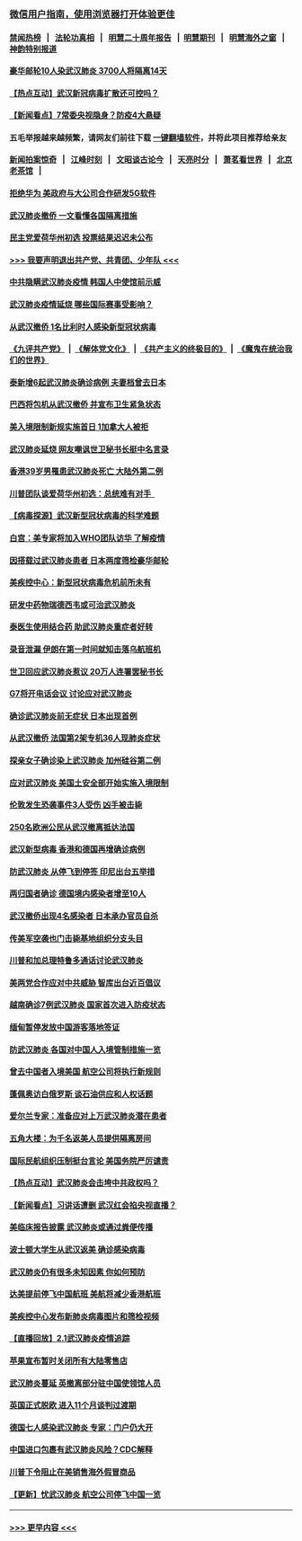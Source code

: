 ### [微信用户指南，使用浏览器打开体验更佳](https://github.com/gfw-breaker/banned-news1/blob/master/indexes/wechat-guide.md?t=0)
#### [禁闻热榜](热点新闻.md?t=0)  &nbsp;&nbsp;|&nbsp;&nbsp; [法轮功真相](https://github.com/gfw-breaker/truth/blob/master/README.md?t=0) &nbsp;&nbsp;|&nbsp;&nbsp; [明慧二十周年报告](https://github.com/gfw-breaker/mh-reports/blob/master/README.md?t=0) &nbsp;&nbsp;|&nbsp;&nbsp;[明慧期刊](https://github.com/gfw-breaker/mh-qikan) &nbsp;&nbsp;|&nbsp;&nbsp; [明慧海外之窗](https://github.com/gfw-breaker/mh-news/blob/master/README.md?t=0) &nbsp;&nbsp;|&nbsp;&nbsp; [神韵特别报道](https://github.com/gfw-breaker/mh-news/blob/master/shenyun.md?t=0)
#### [豪华邮轮10人染武汉肺炎 3700人将隔离14天](../pages/nsc418/n11845543.md?t=02051501) 
#### [【热点互动】武汉新冠病毒扩散还可控吗？](../pages/nsc418/n11844750.md?t=02051501) 
#### [【新闻看点】7常委央视隐身？防疫4大悬疑](../pages/nsc418/n11844611.md?t=02051501) 
#### 五毛举报越来越频繁，请网友们前往下载 [一键翻墙软件](https://github.com/gfw-breaker/ssr-accounts)，并将此项目推荐给亲友
#### [新闻拍案惊奇](https://github.com/gfw-breaker/banned-news1/blob/master/pages/link4.md) &nbsp;&nbsp;|&nbsp;&nbsp; [江峰时刻](https://github.com/gfw-breaker/banned-news1/blob/master/pages/link4.md) &nbsp;&nbsp;|&nbsp;&nbsp; [文昭谈古论今](https://github.com/gfw-breaker/banned-news1/blob/master/pages/link4.md) &nbsp;&nbsp;|&nbsp;&nbsp; [天亮时分](https://github.com/gfw-breaker/banned-news1/blob/master/pages/link4.md) &nbsp;&nbsp;|&nbsp;&nbsp; [萧茗看世界](https://github.com/gfw-breaker/banned-news1/blob/master/pages/link4.md) &nbsp;&nbsp;|&nbsp;&nbsp; [北京老茶馆](https://github.com/gfw-breaker/banned-news1/blob/master/pages/link4.md) &nbsp;&nbsp;|&nbsp;&nbsp; 
#### [拒绝华为 美政府与大公司合作研发5G软件](../pages/nsc418/n11844625.md?t=02051501) 
#### [武汉肺炎撤侨 一文看懂各国隔离措施](../pages/nsc418/n11844216.md?t=02051501) 
#### [民主党爱荷华州初选 投票结果迟迟未公布](../pages/nsc418/n11844207.md?t=02051501) 
#### [>>> 我要声明退出共产党、共青团、少年队 <<<](https://github.com/begood0513/goodnews/blob/master/quit/letter.md) 
#### [中共隐瞒武汉肺炎疫情 韩国人中使馆前示威](../pages/nsc418/n11844084.md?t=02051501) 
#### [武汉肺炎疫情延烧 哪些国际赛事受影响？](../pages/nsc418/n11843958.md?t=02051501) 
#### [从武汉撤侨 1名比利时人感染新型冠状病毒](../pages/nsc418/n11843977.md?t=02051501) 
#### [《九评共产党》](https://github.com/begood0513/9ping.md/blob/master/README.md) &nbsp;|&nbsp; [《解体党文化》](../../../../jtdwh.md/blob/master/README.md)  &nbsp;|&nbsp; [《共产主义的终极目的》](../../../../gczydzjmd.md/blob/master/README.md) &nbsp;|&nbsp; [《魔鬼在统治我们的世界》](../../../../mgztzwmdsj.md/blob/master/README.md) 
#### [泰新增6起武汉肺炎确诊病例 夫妻档曾去日本](../pages/nsc418/n11843900.md?t=02051501) 
#### [巴西将包机从武汉撤侨 并宣布卫生紧急状态](../pages/nsc418/n11843418.md?t=02051501) 
#### [美入境限制新规实施首日 1加拿大人被拒](../pages/nsc418/n11843058.md?t=02051501) 
#### [武汉肺炎延烧 网友嘲讽世卫秘书长挺中名言录](../pages/nsc418/n11843056.md?t=02051501) 
#### [香港39岁男罹患武汉肺炎死亡 大陆外第二例](../pages/nsc418/n11843026.md?t=02051501) 
#### [川普团队谈爱荷华州初选：总统难有对手  ](../pages/nsc418/n11842867.md?t=02051501) 
#### [【病毒探源】武汉新型冠状病毒的科学难题](../pages/nsc418/n11842176.md?t=02051501) 
#### [白宫：美专家将加入WHO团队访华 了解疫情](../pages/nsc418/n11842198.md?t=02051501) 
#### [因搭载过武汉肺炎患者 日本两度筛检豪华邮轮](../pages/nsc418/n11842447.md?t=02051501) 
#### [美疾控中心：新型冠状病毒危机前所未有](../pages/nsc418/n11842406.md?t=02051501) 
#### [研发中药物瑞德西韦或可治武汉肺炎](../pages/nsc418/n11842100.md?t=02051501) 
#### [泰医生使用结合药 助武汉肺炎重症者好转](../pages/nsc418/n11842096.md?t=02051501) 
#### [录音泄漏 伊朗在第一时间就知击落乌航班机](../pages/nsc418/n11842002.md?t=02051501) 
#### [世卫回应武汉肺炎惹议 20万人连署罢秘书长](../pages/nsc418/n11841664.md?t=02051501) 
#### [G7将开电话会议 讨论应对武汉肺炎](../pages/nsc418/n11841658.md?t=02051501) 
#### [确诊武汉肺炎前无症状 日本出现首例](../pages/nsc418/n11841567.md?t=02051501) 
#### [从武汉撤侨 法国第2架专机36人现肺炎症状](../pages/nsc418/n11841382.md?t=02051501) 
#### [探亲女子确诊染上武汉肺炎 加州硅谷第二例](../pages/nsc418/n11839784.md?t=02051501) 
#### [应对武汉肺炎 美国土安全部开始实施入境限制](../pages/nsc418/n11839729.md?t=02051501) 
#### [伦敦发生恐袭事件3人受伤 凶手被击毙](../pages/nsc418/n11839442.md?t=02051501) 
#### [250名欧洲公民从武汉撤离抵达法国](../pages/nsc418/n11839438.md?t=02051501) 
#### [武汉新型病毒 香港和德国再增确诊病例](../pages/nsc418/n11839381.md?t=02051501) 
#### [防武汉肺炎 从停飞到停签 印尼出台五举措](../pages/nsc418/n11839282.md?t=02051501) 
#### [两归国者确诊 德国境内感染者增至10人](../pages/nsc418/n11839164.md?t=02051501) 
#### [武汉撤侨出现4名感染者 日本承办官员自杀](../pages/nsc418/n11839044.md?t=02051501) 
#### [传美军空袭也门击毙基地组织分支头目](../pages/nsc418/n11839210.md?t=02051501) 
#### [川普和加总理特鲁多通话讨论武汉肺炎](../pages/nsc418/n11839128.md?t=02051501) 
#### [美两党合作应对中共威胁 智库出台近百倡议](../pages/nsc418/n11838437.md?t=02051501) 
#### [越南确诊7例武汉肺炎 国家首次进入防疫状态](../pages/nsc418/n11838860.md?t=02051501) 
#### [缅甸暂停发放中国游客落地签证](../pages/nsc418/n11838730.md?t=02051501) 
#### [防武汉肺炎 各国对中国人入境管制措施一览](../pages/nsc418/n11838726.md?t=02051501) 
#### [曾去中国者入境美国 航空公司将执行新规则](../pages/nsc418/n11838375.md?t=02051501) 
#### [蓬佩奥访白俄罗斯 谈石油供应和人权话题](../pages/nsc418/n11838242.md?t=02051501) 
#### [爱尔兰专家：准备应对上万武汉肺炎潜在患者](../pages/nsc418/n11837978.md?t=02051501) 
#### [五角大楼：为千名返美人员提供隔离房间](../pages/nsc418/n11837831.md?t=02051501) 
#### [国际民航组织压制挺台言论 美国务院严厉谴责](../pages/nsc418/n11837791.md?t=02051501) 
#### [【热点互动】武汉肺炎会击垮中共政权吗？](../pages/nsc418/n11837779.md?t=02051501) 
#### [【新闻看点】习讲话遭删 武汉红会掐央视直播？](../pages/nsc418/n11837573.md?t=02051501) 
#### [美临床报告披露 武汉肺炎或通过粪便传播](../pages/nsc418/n11837626.md?t=02051501) 
#### [波士顿大学生从武汉返美 确诊感染病毒](../pages/nsc418/n11837580.md?t=02051501) 
#### [武汉肺炎仍有很多未知因素 你如何预防](../pages/nsc418/n11837666.md?t=02051501) 
#### [达美提前停飞中国航班 美航将减少香港航班](../pages/nsc418/n11837649.md?t=02051501) 
#### [美疾控中心发布新肺炎病毒图片和筛检视频](../pages/nsc418/n11837491.md?t=02051501) 
#### [【直播回放】2.1武汉肺炎疫情追踪](../pages/nsc418/n11837232.md?t=02051501) 
#### [苹果宣布暂时关闭所有大陆零售店](../pages/nsc418/n11837097.md?t=02051501) 
#### [武汉肺炎蔓延 英撤离部分驻中国使领馆人员](../pages/nsc418/n11837061.md?t=02051501) 
#### [英国正式脱欧 进入11个月谈判过渡期](../pages/nsc418/n11836911.md?t=02051501) 
#### [德国七人感染武汉肺炎 专家：门户仍大开](../pages/nsc418/n11836344.md?t=02051501) 
#### [中国进口包裹有武汉肺炎风险？CDC解释](../pages/nsc418/n11836321.md?t=02051501) 
#### [川普下令阻止在美销售海外假冒商品](../pages/nsc418/n11836261.md?t=02051501) 
#### [【更新】忧武汉肺炎 航空公司停飞中国一览](../pages/nsc418/n11835931.md?t=02051501) 

----
#### [ >>> 更早内容 <<< ](../indexes/nsc418-earlier.md)
